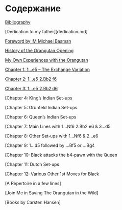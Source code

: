 # Содержание

[Bibliography](bibliography.md)

[Dedication to my father][dedication.md]

[Foreword by IM Michael Basman](foreword.md)

[History of the Orangutan Opening](history.md)

[My Own Experiences with the Orangutan](experiences.md)

[Chapter 1: 1...e5 – The Exchange Variation](chapter-01.md)

[Chapter 2: 1...e5 2.Bb2 f6](chapter-02.md)

[Chapter 3: 1...e5 2.Bb2 d6](chapter-03.md)

[Chapter 4: King’s Indian Set-ups

[Chapter 5: Grünfeld Indian Set-ups

[Chapter 6: Queen’s Indian Set-ups

[Chapter 7: Main Lines with 1...Nf6 2.Bb2 e6 & 3...d5

[Chapter 8: Other Set-ups with 1...Nf6 & 2...e6

[Chapter 9: 1...d5 followed by ...Bf5 or ...Bg4

[Chapter 10: Black attacks the b4-pawn with the Queen

[Chapter 11: Dutch Set-ups

[Chapter 12: Various Other 1st Moves for Black


[A Repertoire in a few lines]

[Join Me in Saving The Orangutan in the Wild]

[Books by Carsten Hansen]

